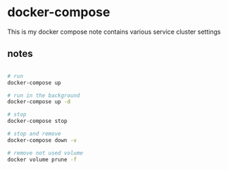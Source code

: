 # docker-compose

This is my docker compose note contains various service cluster settings

## notes
```sh

# run
docker-compose up

# run in the background
docker-compose up -d

# stop
docker-compose stop

# stop and remove
docker-compose down -v

# remove not used volume
docker volume prune -f

```
